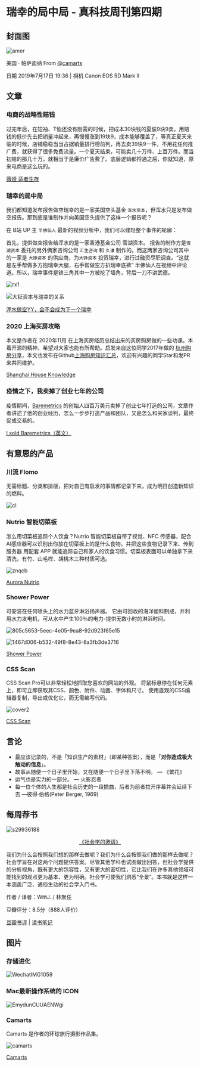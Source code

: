 # 瑞幸的局中局 - 真科技周刊第四期

## 封面图

![amer](../assets/images/4/amer.png)

<span align="center">美国 · 帕萨迪纳 From <a href="https://camarts.app/D3n">@camarts</a></span>

<span align="center">日期 2019年7月17日 19:36 | 相机 Canon EOS 5D Mark II</span>

## 文章

### 电商的战略性赔钱

过完年后，在短袖、T恤还没有刚需的时候，把成本30块钱的夏装9块9卖，用赔钱的低价先去把销量冲起来，再慢慢涨到19块9，成本能够覆盖了，等真正夏天来临的时候，店铺稳稳当当占据销量排行榜前列，再去卖39块9一件，不用花任何推广费，就获得了很多免费流量。一个夏天结束，可能卖几十万件、上百万件。而当初赔的那几十万，就相当于是廉价广告费了。底层逻辑都捋通之后，你就知道，原来电商是这么玩的。

[薇娅 适者生存](https://mp.weixin.qq.com/s/m9rnJt9_tZAPdE4FbKKg0g)

### 瑞幸的局中局

我们都知道发布报告做空瑞幸的是一家美国空头基金 `浑水资本`，但浑水只是发布做空报告。那到底是谁制作并向美国空头提供了这样一个报告呢？

在 B站 UP 主 `半佛仙人` 最新的视频分析中，我们可以缕轻整个事件的轮廓：

首先，提供做空报告给浑水的是一家香港基金公司 雪湖资本。 报告的制作方是`雪湖资本` 委托的另外俩家咨询公司 `汇生咨询` 和 `久谦` 制作的。而这两家咨询公司其中的一家是 `大铮资本` 的供应商，为`大铮资本` 投资瑞幸，进行过融资尽职调查。“这就是左手帮做多方抱瑞幸大腿，右手帮做空方扒瑞幸底裤” 半佛仙人在视频中评论道。所以，瑞幸事件是铁三角其中一方被挖了墙角，背后一刀不讲武德。

![rx1](../assets/images/4/rx1.png)

![大钲资本与瑞幸的关系](../assets/images/4/rx2.png)

[浑水做空YY，会不会成为下一个瑞幸](https://www.bilibili.com/video/BV1ya4y1p741)

### 2020 上海买房攻略

本文是作者在 2020年11月 在上海买房经历总结出来的买房购房做的一些功课。本着开源的精神，希望对大家也能有所帮助。启发来自这位同学2017年做的 [杭州购房分享](https://github.com/houshanren/hangzhou_house_knowledge)，本文也发布在Github[上海购房知识汇总](https://github.com/ayuer/shanghai_house_knowledge)，欢迎有兴趣的同学Star和发PR来共同维护。

[Shanghai House Knowledge](https://github.com/ayuer/shanghai_house_knowledge)

### 疫情之下，我卖掉了创业七年的公司

疫情期间，[Baremetrics](https://baremetrics.com/blog/i-sold-baremetrics) 的创始人四百万美元卖掉了创业七年打造的公司，文章作者讲述了他的创业经历，怎么一步步打造产品和团队，又是怎么和买家谈判，最终促成交易的。

[I sold Baremetrics（英文）](https://baremetrics.com/blog/i-sold-baremetrics)

##  有意思的产品

### 川流 Flomo

无需标题、分类和排版，把对自己有启发的事情都记录下来，成为明日创造新知识的燃料。

![cl](../assets/images/4/cl.png)

###  Nutrio 智能切菜板

怎么用切菜板追踪个人饮食？Nutrio 智能切菜板自带了视觉、NFC 传感器，配合AI感应器可以识别出你放在切菜板上的是什么食物，并把这些食物记录下来、传到服务器 用配套 APP 就能追踪自己和家人的饮食习惯。切菜板表面可以单独拿下来清洗，有竹、山毛榉、胡桃木三种材质可选。

![znqcb](../assets/images/4/znqcb.png)

[Aurora Nutrio](https://www.aurora-nutrio.com/)

### Shower Power

可安装在任何喷头上的水力蓝牙淋浴扬声器。 它由可回收的海洋塑料制成，并利用水力发电机，可从水中产生100％的电力-提供无数小时的淋浴时间。

![805c5653-5eec-4e05-9ea8-92d923f65e15](../assets/images/4/805c5653-5eec-4e05-9ea8-92d923f65e15.png)

![1467d006-b532-49f8-8e43-8a3fb3de3716](../assets/images/4/1467d006-b532-49f8-8e43-8a3fb3de3716.png)

[Shower Power](https://www.kickstarter.com/projects/ampere/shower-power-waterproof-bluetooth-speaker-hydropower/?ref=producthunt)

### CSS Scan

CSS Scan Pro可以非常轻松地抓取您喜欢的网站的外观。 将鼠标悬停在任何元素上，即可立即获取其CSS、颜色、附件、动画、字体和尺寸。 使用直观的CSS编辑器复制，导出或优化它，而无需编写代码。

![cover2](../assets/images/4/cover2.png)

[CSS Scan](https://cssscanpro.com/)

## 言论

- 最应该记录的，不是「知识生产的素材」（即某种答案），而是「**对你造成极大触动的信息**」。
- 故事从随便一个日子里开始，又在随便一个日子里下落不明。 — 《繁花》
- 运气也是实力的一部分。 — 火影忍者
- 每一位个体的人生都是社会历史的一段插曲，后者为前者拉开序幕并会延续下去 —彼得·伯格(Peter Berger, 1969)

## 每周荐书

![s29936188](../assets/images/4/s29936188.png)

<center><a href="https://book.douban.com/subject/25764449/">《社会学的邀请》</a></center>

我们为什么会按照我们想的那样去做呢？我们为什么会按照我们做的那样去做呢？社会学旨在对这两个问题提供答案。尽管其他学科也试图做出回答，但社会学提供的分析视角，既有更大的包容性，又有更大的密切性，它比我们在许多其他领域可能找到的观点更为基本、更为明确。社会学可使我们洞悉“全景”。本书就是这样一本涵盖广泛、通俗生动的社会学入门书。

作者 / 译者：WittJ. / 林聚任

豆瓣评分：8.5分（888人评价）

[豆瓣书评](https://book.douban.com/review/5883031/) | [读书笔记](https://www.notion.so/9291528048d343f2946da84e1931b648)

## 图片

### 存储进化

![WechatIMG1059](../assets/images/4/WechatIMG1059.png)

### Mac最新操作系统的 ICON

![EmydunCUUAENWgi](../assets/images/4/EmydunCUUAENWgi.png)

### Camarts

Camarts 是作者的环球旅行摄影作品集。

![camarts](../assets/images/4/camarts.png)

[Camarts](https://camarts.app/H9c?w6)
